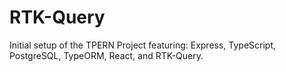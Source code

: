 # RTK-Query

Initial setup of the TPERN Project featuring: Express, TypeScript, PostgreSQL, TypeORM, React, and RTK-Query.




